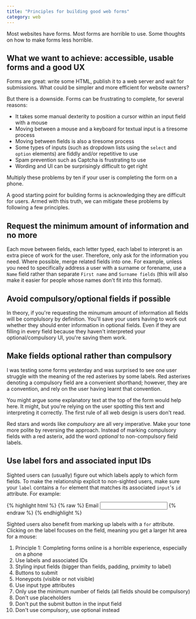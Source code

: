 ```yaml
---
title: "Principles for building good web forms"
category: web
---
```


Most websites have forms. Most forms are horrible to use. Some thoughts on how to make forms less horrible.

## What we want to achieve: accessible, usable forms and a good UX

Forms are great: write some HTML, publish it to a web server and wait for submissions. What could be simpler and more efficient for website owners?

But there is a downside. Forms can be frustrating to complete, for several reasons:

- It takes some manual dexterity to position a cursor within an input field with a mouse
- Moving between a mouse and a keyboard for textual input is a tiresome process
- Moving between fields is also a tiresome process
- Some types of inputs (such as dropdown lists using the `select` and `option` elements) are fiddly and/or repetitive to use
- Spam prevention such as Captcha is frustrating to use
- Wording and UI can be surprisingly difficult to get right

Multiply these problems by ten if your user is completing the form on a phone.

A good starting point for building forms is acknowledging they are difficult for users. Armed with this truth, we can mitigate these problems by following a few principles.

## Request the minimum amount of information and no more

Each move between fields, each letter typed, each label to interpret is an extra piece of work for the user. Therefore, only ask for the information you need. Where possible, merge related fields into one. For example, unless you need to specifically address a user with a surname or forename, use a `Name` field rather than separate `First name` and `Surname fields` (this will also make it easier for people whose names don't fit into this format).

## Avoid compulsory/optional fields if possible

In theory, if you're requesting the minumum amount of information all fields will be complulsory by definition. You'll save your users having to work out whether they should enter information in optional fields. Even if they are filling in every field because they haven't interpreted your optional/compulsory UI, you're saving them work.

## Make fields optional rather than compulsory

I was testing some forms yesterday and was surprised to see one user struggle with the meaning of the red asterixes by some labels. Red asterixes denoting a compulsory field are a convenient shorthand; however, they are a convention, and rely on the user having learnt that convention.

You might argue some explanatory text at the top of the form would help here. It might, but you're relying on the user spotting this text and interpreting it correctly. The first rule of all web design is users don't read.

Red stars and words like <i>compulsory</i> are all very imperative. Make your tone more polite by reversing the approach. Instead of marking compulsory fields with a red asterix, add the word <i>optional</i> to non-compulsory field labels.

## Use label fors and associated input IDs

Sighted users can (usually) figure out which labels apply to which form fields. To make the relationship explicit to non-sighted users, make sure your `label` contains a `for` element that matches its associated `input`'s `id` attribute. For example:

{% highlight html %}
{% raw %}
<label for="email-address">Email</label>
<input type="email" id="email-address">
{% endraw %}
{% endhighlight %}

Sighted users also benefit from marking up labels with a `for` attribute. Clicking on the label focuses on the field, meaning you get a larger hit area for a mouse:







1. Principle 1: Completing forms online is a horrible experience, especially on a phone
2. Use labels and associated IDs
3. Styling input fields (bigger than fields, padding, prximity to label)
4. Buttons to submit
5. Honeypots (visible or not visible)
6. Use input type attributes
9. Only use the minimum number of fields (all fields should be compulsory)
7. Don't use placeholders
9. Don't put the submit button in the input field
8. Don't use compulsory, use optional instead
